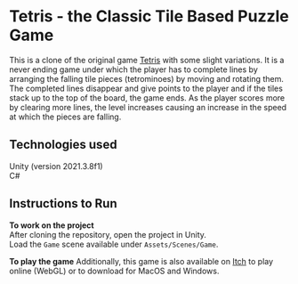 # Tetris - the Classic Tile Based Puzzle Game #

This is a clone of the original game [Tetris](https://en.wikipedia.org/wiki/Tetris) with some slight variations. It is a never ending game under which the player has to complete lines by arranging the falling tile pieces (tetrominoes) by moving and rotating them. The completed lines disappear and give points to the player and if the tiles stack up to the top of the board, the game ends. As the player scores more by clearing more lines, the level increases causing an increase in the speed at which the pieces are falling.

## Technologies used ##

Unity (version 2021.3.8f1)  
C#

## Instructions to Run ##

__To work on the project__  
After cloning the repository, open the project in Unity.  
Load the `Game` scene available under `Assets/Scenes/Game`. 

__To play the game__
Additionally, this game is also available on [Itch](https://chandak.itch.io/tetris) to play online (WebGL) or to download for MacOS and Windows.


